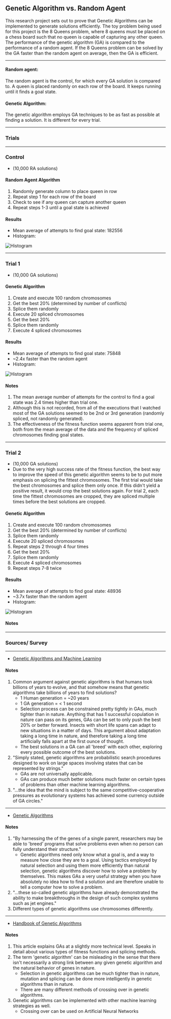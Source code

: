 ## Genetic Algorithm vs. Random Agent
This research project sets out to prove that Genetic Algorithms can be implemented to generate solutions efficiently. The toy problem being used for this project is the 8 Queens problem, where 8 queens must be placed on a chess board such that no queen is capable of capturing any other queen. The performance of the genetic algorithm (GA) is compared to the performance of a random agent. If the 8 Queens problem can be solved by the GA faster than the random agent on average, then the GA is efficient.
___
#### Random agent:
The random agent is the control, for which every GA solution is compared to. A queen is placed randomly on each row of the board. It keeps running until it finds a goal state.

#### Genetic Algorithm:
The genetic algorithm employs GA techniques to be as fast as possible at finding a solution. It is different for every trial.
___
### Trials
___
### Control
* (10,000 RA solutions)
#### Random Agent Algorithm
1. Randomly generate column to place queen in row
2. Repeat step 1 for each row of the board
3. Check to see if any queen can capture another queen
4. Repeat steps 1-3 until a goal state is achieved
#### Results
* Mean average of attempts to find goal state: 182556
* Histogram:

![Histogram](./screenshots/random_agent.png)
___
### Trial 1
* (10,000 GA solutions)
#### Genetic Algorithm
1. Create and execute 100 random chromosomes
2. Get the best 20% (determined by number of conflicts)
3. Splice them randomly
4. Execute 20 spliced chromosomes
5. Get the best 20%
6. Splice them randomly
7. Execute 4 spliced chromosomes
#### Results
* Mean average of attempts to find goal state: 75848
* ~2.4x faster than the random agent
* Histogram:

![Histogram](./screenshots/ga_trial_one.png)
#### Notes
1. The mean average number of attempts for the control to find a goal state was 2.4 times higher than trial one.
2. Although this is not recorded, from all of the executions that I watched most of the GA solutions seemed to be 2nd or 3rd generation (randomly spliced, not randomly generated).
3. The effectiveness of the fitness function seems apparent from trial one, both from the mean average of the data and the frequency of spliced chromosomes finding goal states.
___
### Trial 2
* (10,000 GA solutions)
* Due to the very high success rate of the fitness function, the best way to improve the speed of this genetic algorithm seems to be to put more emphasis on splicing the fittest chromosomes. The first trial would take the best chromosomes and splice them only once. If this didn't yield a positive result, it would crop the best solutions again. For trial 2, each time the fittest chromosomes are cropped, they are spliced multiple times before the best solutions are cropped.
#### Genetic Algorithm
1. Create and execute 100 random chromosomes
2. Get the best 20% (determined by number of conflicts)
3. Splice them randomly
4. Execute 20 spliced chromosomes
5. Repeat steps 2 through 4 four times
6. Get the best 20%
7. Splice them randomly
8. Execute 4 spliced chromosomes
9. Repeat steps 7-8 twice
#### Results
* Mean average of attempts to find goal state: 48936
* ~3.7x faster than the random agent
* Histogram:

![Histogram](./screenshots/ga_trial_two.png)
#### Notes

___
### Sources/ Survey
___
* [Genetic Algorithms and Machine Learning](https://link.springer.com/content/pdf/10.1023%2FA%3A1022602019183.pdf)
#### Notes
1. Common argument against genetic algorithms is that humans took billions of years to evolve, and that somehow means that genetic algorithms take billions of years to find solutions?
    * 1 Human generation = ~20 years
    * 1 GA generation = < 1 second
    * Selection process can be constrained pretty tightly in GAs, much tighter than in nature. Anything that has 1 successful copulation in nature can pass on its genes, GAs can be set to only push the best 20% or better forward. Insects with short life spans can adapt to new situations in a matter of days. This argument about adaptation taking a long time in nature, and therefore taking a long time artificially falls apart at the first ounce of thought.
    * The best solutions in a GA can all 'breed' with each other, exploring every possible outcome of the best solutions.
2. "Simply stated, genetic algorithms are probabilistic search procedures designed to work on large spaces involving states that can be represented by strings."
    * GAs are not universally applicable.
    * GAs can produce much better solutions much faster on certain types of problems than other machine learning algorithms.
3. "...the idea that the mind is subject to the same competitive-cooperative pressures as evolutionary systems has achieved some currency outside of GA circles."
___
* [Genetic Algorithms](https://www.jstor.org/stable/pdf/24939139.pdf?refreqid=excelsior%3A7b79ef68affedd67375ee74ef85c5ed3)
#### Notes
1. "By harnessing the of the genes of a single parent, researchers may be able to 'breed' programs that
solve problems even when no person can fully understand their structure."
    * Genetic algorithms need only know what a goal is, and a way to measure how close they are to a goal. Using tactics employed by natural selection and using them more efficiently than natural selection, genetic algorithms discover how to solve a problem by themselves. This makes GAs  a very useful strategy when you have absolutely no idea how to find a solution and are therefore unable to tell a computer how to solve a problem.
2. "...these so-called genetic algorithms have already demonstrated the ability to make breakthroughs in the design of such complex systems such as jet engines."
3. Different types of genetic algorithms use chromosomes differently.
___
* [Handbook of Genetic Algorithms](https://pdf.sciencedirectassets.com/271585/1-s2.0-S0004370200X00409/1-s2.0-S0004370298000162/main.pdf?x-amz-security-token=AgoJb3JpZ2luX2VjEJH%2F%2F%2F%2F%2F%2F%2F%2F%2F%2FwEaCXVzLWVhc3QtMSJIMEYCIQDpzPbx4LEra4y6iA5UCzm%2BI0m4Fr3XOaec%2Bdq7cDl9cAIhAMaFRwHAv2ujEA6RZiAp%2BvGV2cFG5CcC3sVG79eNppLEKtoDCHkQAhoMMDU5MDAzNTQ2ODY1IgzvFdJnUwUixqpGc50qtwNJd1Pv1REKQtXoNrSCI474QjYP0dY4gRHmaESnnNdsQxBx0xYgc3uPz3EmH18Y3tMK11zC88uQEktwcg%2FYw6R5GVcJcknNcGI%2Bh1Ml7zfZwo9L7NZVWjGQ7DH4hHiMHbEmnamWDeV6XrcjcxD5F5Fg2vjjh0He1Qw5PPWlMYxNgBvGzmoG1rdfB032NcBCZuQUpTwZB1vHZJbeHnqFG9q5vxgLzYIA%2Fqfpte%2FLIUkDRIwVEhSjSb8OBFZZSYdP%2BI0tQjXfGOX18oTHXtE5ODEOV8QtvANsKS%2BK%2FQI2hYEPQTMwD7G7gM1AN8mHLse1bLgMlJJVlDvxjuPF1viNtTu22bX2PsYgKVOfaUlzB96Mhs1oY7y%2FLtLBaCb192nUURMBgEiDr%2B346nRFDQokiGHYYv%2FXIE7uopqj%2F%2BpQ5WQ3c3BNWcwldXCeWKjnOQz3VzCXYMdrtznkM75DjZ4H1P%2BkOHhiXSrpvnuTHFyomVV9i4kfUJmVMaodrzldYf4MOkP3vWwLSULk32JQuSIXLSI75dr53Vj6CoJU8qTPG71SOsfS%2B3%2BMmTisaXWcxalsk8ysZ473WBRxMNnroeYFOrMBLhjtL2qqa7wMmYiEDWYfu9psGCIQ6iamKCiEHgXsd5OgfoFtLNUYMhbTm45w0eE2AgcP%2FUuJRwe5jdOnmR5J0c8l9Sxk4idnGAeqm4hVnv24%2Bvbau8PAYnhUd%2F%2FpXib6KKawjpGmVt96hzTrOrwNwSZwMJrKwqBAxyFJhQdbhMMQuGs2nIAfwXRwYySRDf%2BGg8CiTqb3tMDCqHY19FdT3DBT5AVrmEOfwQupVG22WMGMSgQ%3D&AWSAccessKeyId=ASIAQ3PHCVTY77Q2SRHI&Expires=1556647044&Signature=85iou3lZ7FCNCVKpfvZ%2Faw1Mz2s%3D&hash=aa3283b7a51418824c8cd528f02b6b40487f77f5b19b597b6fdf3a0bfa71fde8&host=68042c943591013ac2b2430a89b270f6af2c76d8dfd086a07176afe7c76c2c61&pii=S0004370298000162&tid=spdf-8292c0e2-f061-4e90-bb5a-c5733e08e359&sid=6fd1a561227386480f8a7df0b43635c9fe6fgxrqa&type=client)
#### Notes
1. This article explains GAs at a slightly more technical level. Speaks in detail about various types of fitness functions and splicing methods.
2. The term 'genetic algorithm' can be misleading in the sense that there isn't necessarily a strong link between any given genetic algorithm and the natural behavior of genes in nature.
    * Selection in genetic algorithms can be much tighter than in nature, mutation and splicing can be done more intelligently in genetic algorithms than in nature.
    * There are many different methods of crossing over in genetic algorithms.
3. Genetic algorithms can be implemented with other machine learning strategies as well.
    * Crossing over can be used on Artificial Neural Networks

